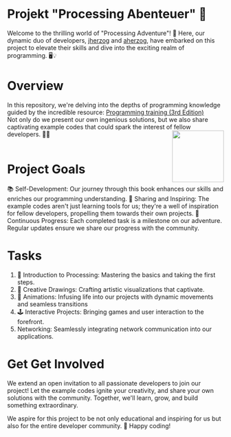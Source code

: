 # Projekt "Processing Abenteuer" 🚀
Welcome to the thrilling world of "Processing Adventure"! 🌈 Here, our dynamic duo of developers, <a href="https://github.com/Tachiguro" alt="jherzog" />jherzog</a> and <a href="https://github.com/Jocker2410" alt="aherzog" />aherzog</a>, have embarked on this project to elevate their skills and dive into the exciting realm of programming. 🖥️💡

# Overview #
In this repository, we're delving into the depths of programming knowledge guided by the incredible resource:
<a href="https://processing.org/books" target="blank" alt="Programming training (3rd Edition)">Programming training (3rd Edition)</a>
<br>Not only do we present our own ingenious solutions, but we also share captivating example codes that could spark the interest of fellow developers. 📘🚀
<a href="https://processing.org/books" target="blank"><img align="right" src="https://files.hanser.de/Files/Article/ARTK_CT0_9783446477667_0001.jpg" height="120" /></a><br><br>
<p> </p>

# Project Goals #
📚 Self-Development: Our journey through this book enhances our skills and enriches our programming understanding.
🤝 Sharing and Inspiring: The example codes aren't just learning tools for us; they're a well of inspiration for fellow developers, propelling them towards their own projects.
🚀 Continuous Progress: Each completed task is a milestone on our adventure. Regular updates ensure we share our progress with the community.

# Tasks #
1.	🚥 Introduction to Processing: Mastering the basics and taking the first steps.
2.	🎨 Creative Drawings: Crafting artistic visualizations that captivate.
3.	🔄 Animations: Infusing life into our projects with dynamic movements and seamless transitions
4.	🕹️ Interactive Projects: Bringing games and user interaction to the forefront.
5.	Networking: Seamlessly integrating network communication into our applications.

# Get Get Involved #
We extend an open invitation to all passionate developers to join our project! Let the example codes ignite your creativity, and share your own solutions with the community. Together, we'll learn, grow, and build something extraordinary.

We aspire for this project to be not only educational and inspiring for us but also for the entire developer community. 🌟 Happy coding!